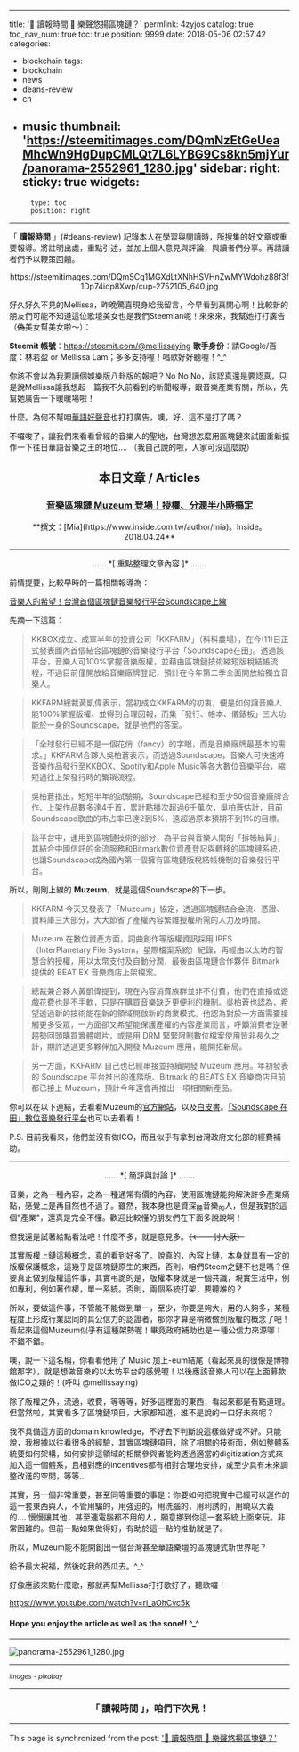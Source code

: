 
---
title: '📰 讀報時間 📰 樂聲悠揚區塊鏈？'
permlink: 4zyjos
catalog: true
toc_nav_num: true
toc: true
position: 9999
date: 2018-05-06 02:57:42
categories:
- blockchain
tags:
- blockchain
- news
- deans-review
- cn
- music
thumbnail: 'https://steemitimages.com/DQmNzEtGeUeaMhcWn9HgDupCMLQt7L6LYBG9Cs8kn5mjYur/panorama-2552961_1280.jpg'
sidebar:
    right:
        sticky: true
widgets:
    -
        type: toc
        position: right
---


「  **讀報時間**  」(#deans-review) 記錄本人在學習與閱讀時，所搜集的好文章或重要報導。將註明出處，重點引述，並加上個人意見與評論，與讀者們分享。再請讀者們予以鞭策回饋。

<center>https://steemitimages.com/DQmSCg1MGXdLtXNhHSVHnZwMYWdohz88f3f1Dp74idp8Xwp/cup-2752105_640.jpg</center>

好久好久不見的Mellissa，昨晚驚喜現身給我留言，今早看到真開心啊！比較新的朋友們可能不知道這位歌壇美女也是我們Steemian呢！來來來，我幫她打打廣告 （<del>偽</del>美女幫美女啦～）：

**Steemit 帳號**：https://steemit.com/@mellissaying
**歌手身份**：請Google/百度：林若盈 or Mellissa Lam；多多支持喔！唱歌好好聽喔！^_^

你該不會以為我要讀個娛樂版八卦版的報吧？No No No，該認真還是要認真，只是說Mellissa讓我想起一篇我不久前看到的新聞報導，跟音樂產業有關，所以，先幫她廣告一下暖暖場啦！

什麼。為何不幫咱[華語好聲音](https://steemit.com/trending/cn-voice)也打打廣告，噢，好，這不是打了嗎？

不囉唆了，讓我們來看看曾經的音樂人的聖地，台灣想怎麼用區塊鏈來試圖重新振作一下往日華語音樂之王的地位.... （我自己說的啦，人家可沒這麼說）

## <center>本日文章 / Articles</center>
### <center>[音樂區塊鏈 Muzeum 登場！授權、分潤半小時搞定](https://www.inside.com.tw/2018/04/24/muzeum-blockchain-protocol)</center>
<center>**撰文：[Mia](https://www.inside.com.tw/author/mia)。Inside。2018.04.24**</center>

*****
<center>...... *[ 重點整理文章內容 ]* .......</center>

前情提要，比較早時的一篇相關報導為：

[音樂人的希望！台灣首個區塊鏈音樂發行平台Soundscape上線](https://www.bnext.com.tw/article/47772/kkfarm-soundscape-blockchain)

先摘一下這篇：

>KKBOX成立、成軍半年的投資公司「KKFARM」（科科農場），在今(11)日正式發表國內首個結合區塊鏈的音樂發行平台「Soundscape在田」。透過該平台，音樂人可100%掌握音樂版權，並藉由區塊鏈技術縮短版稅結帳流程，不過目前僅開放給音樂廠牌登記，預計在今年第二季全面開放給獨立音樂人。

>KKFARM總裁黃凱偉表示，當初成立KKFARM的初衷，便是如何讓音樂人能100%掌握版權、並得到合理回報，而集「發行、帳本、儀錶板」三大功能於一身的Soundscape，就是他們的答案。

>「全球發行已經不是一個花俏（fancy）的字眼，而是音樂廠牌最基本的需求。」KKFARM合夥人吳柏蒼表示，而透過Soundscape，音樂人可快速將音樂作品發行至KKBOX、Spotify和Apple Music等各大數位音樂平台，縮短過往上架發行時的繁瑣流程。

>吳柏蒼指出，短短半年的試驗期，Soundscape已經和至少50個音樂廠牌合作、上架作品數多達4千首，累計點播次超過6千萬次，吳柏蒼估計，目前Soundscape歌曲的市占率已達2到5%，遠超過原本預期不到1%的目標。

>該平台中，運用到區塊鏈技術的部分，為平台與音樂人間的「拆帳結算」，其結合中國信託的金流服務和Bitmark數位資產登記與轉移的區塊鏈系統，也讓Soundscape成為國內第一個擁有區塊鏈版稅結帳機制的音樂發行平台。

所以，剛剛上線的 **Muzeum**，就是這個Soundscape的下一步。

>KKFARM 今天又發表了「Muzeum」協定，透過區塊鏈結合金流、憑證、資料庫三大部分，大大節省了產權內容繁雜授權所需的人力及時間。

>Muzeum 在數位資產方面，詞曲創作等版權資訊採用 IPFS（InterPlanetary File System，星際檔案系統）紀錄，再經由以太坊的智慧合約授權，用以太幣支付及自動分潤，最後由區塊鏈合作夥伴 Bitmark 提供的 BEAT EX 音樂商店上架檔案。

>總裁兼合夥人黃凱偉提到，現在內容消費族群並非不付費，他們在直播或遊戲花費也是不手軟，只是在購買音樂缺乏更便利的機制。吳柏蒼也認為，希望透過新的技術能在新的領域開啟新的商業模式。他認為對於一方面需要接觸更多受眾，一方面卻又希望能保護產權的內容產業而言，呼籲消費者逆著趨勢回頭購買實體唱片，或是用 DRM 緊緊限制數位檔案使用皆非長久之計，期許透過更多夥伴加入開發 Muzeum 應用，能開拓新局。

>另一方面，KKFARM 自己也已經串接並持續開發 Muzeum 應用。年初發表的 Soundscape 平台推出的進階版、Bitmark 的 BEATS EX 音樂商店目前都已接上 Muzeum，預計今年還會再推出一項相關新產品。

你可以在以下連結，去看看Muzeum的[官方網站](http://muzeum.pro/)，以及[白皮書](https://medium.com/@muzeumproject/white-paper-2cee4b0f2205)。[「Soundscape 在田」數位音樂發行平台](https://www.soundscape.net/)也可以去看看！

P.S. 目前我看來，他們並沒有做ICO，而且似乎有拿到台灣政府文化部的經費補助。

*****
<center>...... *[ 簡評與討論 ]* .......</center>

音樂，之為一種內容，之為一種通常有價的內容，使用區塊鏈能夠解決許多產業痛點，感覺上是再自然也不過了。雖然，我本身也是資深<sub>聽</sub>音樂<sub>的</sub>人，但是我對於這個"產業"，還真是完全不懂。歡迎比較懂的朋友們在下面多說說啊！

但我還是試著給點看法吧！什麼不多，就是意見多。<del>（<---討人厭）</del>

其實版權上鏈這種概念，真的看到好多了。說真的，內容上鏈，本身就具有一定的版權保護概念，這幾乎是區塊鏈原生的東西，否則，咱們Steem之鏈不也是嗎？但要真正做到版權這件事，其實弔詭的是，版權本身就是一個共識，現實生活中，例如專利，例如著作權，單一系統。否則，兩個系統打架，要聽誰的？

所以，要做這件事，不管能不能做到單一，至少，你要是夠大，用的人夠多，某種程度上形成行業認同的具公信力的認證者，那你才算是稍微做到版權的概念了吧！看起來這個Muzeum似乎有這種架勢喔！畢竟政府補助也是一種公信力來源哪！不錯不錯。

噢，說一下這名稱，你看看他用了 Music 加上-eum結尾（看起來真的很像是博物館那字），就是想做音樂的以太坊平台的感覺喔！以後應該音樂人可以在上面募款做ICO之類的！(呼叫 @mellissaying)

除了版權之外，流通，收費，等等等，好多這裡面的東西，看起來都是有點道理。但當然啦，其實看多了區塊鏈項目，大家都知道，誰不是說的一口好未來呢？

我不具備這方面的domain knowledge，不好去下判斷說這樣做好或不好。只能說，我根據以往看很多的經驗，其實區塊鏈項目，除了相關的技術面，例如整體系統要如何架構，如何安排這領域的相關參與者能夠透過適當的digitization方式來加入這一個體系，且相對應的incentives都有相對合理地安排，或至少具有未來調整改進的空間，等等... 

其實，另一個非常重要，甚至同等重要的事是：你要如何把現實中已經可以運作的這一套東西與人，不管用騙的，用強迫的，用洗腦的，用利誘的，用曉以大義的.... 慢慢讓其他，甚至連電腦都不用的人，願意挪到你這一套系統上面來玩。非常困難的。但前一點如果做得好，有助於這一點的推動就是了。

所以，Muzeum能不能開創出一個台灣甚至華語樂壇的區塊鏈式新世界呢？

給予最大祝福，然後吃我的西瓜去。^_^

好像應該來點什麼歌，那就再幫Mellissa打打歌好了，聽歌囉！

https://www.youtube.com/watch?v=ri_aOhCvc5k

#### Hope you enjoy the article as well as the sone!! ^_^

****

![panorama-2552961_1280.jpg](https://steemitimages.com/DQmNzEtGeUeaMhcWn9HgDupCMLQt7L6LYBG9Cs8kn5mjYur/panorama-2552961_1280.jpg)

****
<sub>*images - pixabay*</sub>
****
### <center>「  **讀報時間**  」，咱們下次見！</center>

- - -

This page is synchronized from the post: ['📰 讀報時間 📰 樂聲悠揚區塊鏈？'](https://steemit.com/@deanliu/4zyjos)
